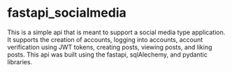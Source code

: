 # fastapi_socialmedia

This is a simple api that is meant to support a social media type application. It supports the creation of accounts, logging into accounts, account verification using JWT tokens, creating posts, viewing posts, and liking posts. This api was built using the fastapi, sqlAlechemy, and pydantic libraries.